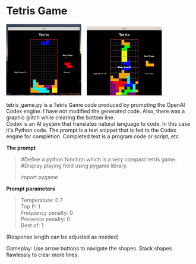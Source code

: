 # Tetris Game  
  
<img src="./images/gpt_tetris02.gif" width=40%> &nbsp;&nbsp; <img src="./images/gpt_tetris2.png" width=40%>
  
tetris_game.py is a Tetris Game code produced by prompting the OpenAI Codex engine. I have not modified the generated code. Also, there was a graphic glitch while clearing the bottom line.\
Codex is an AI system that translates natural language to code. In this case it's Python code.
The prompt is a text snippet that is fed to the Codex engine for completion. Completed text is a program code or script, etc.

**The prompt**
>#Define a python function which is a very compact tetris game.\
>#Display playing field using pygame library.
>
>import pygame
  
  
**Prompt parameters**
>Temperature: 0.7\
>Top P: 1\
>Frequency penalty: 0\
>Presence penalty: 0\
>Best of: 1

(Response length can be adjusted as needed)

Gameplay:
Use arrow buttons to navigate the shapes. Stack shapes flawlessly to clear more lines. 
